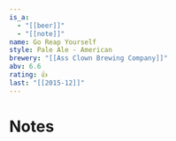 ```yaml
---
is_a:
  - "[[beer]]"
  - "[[note]]"
name: Go Reap Yourself
style: Pale Ale - American
brewery: "[[Ass Clown Brewing Company]]"
abv: 6.6
rating: 👍
last: "[[2015-12]]"
---
```

# Notes


